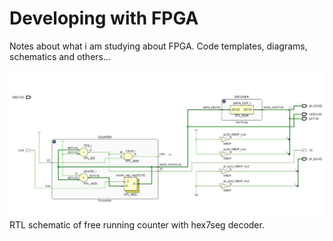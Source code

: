 # Developing with FPGA
 Notes about what i am studying about FPGA.
 Code templates, diagrams, schematics and others...

![Figure 2](https://github.com/AndresCasasola/fpga/raw/master/resources/images/frcounter_advanced.jpg "Figure 2")
RTL schematic of free running counter with hex7seg decoder.